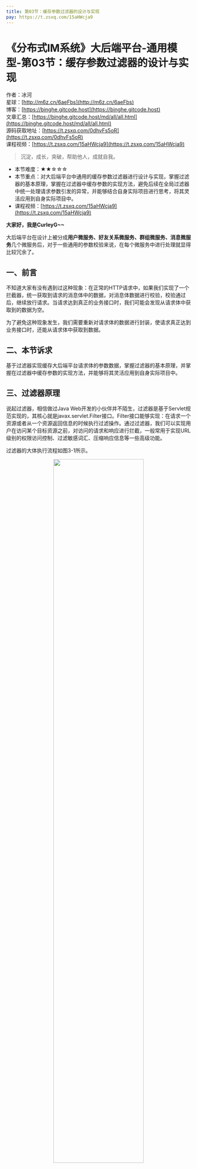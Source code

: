 ```yaml
---
title: 第03节：缓存参数过滤器的设计与实现
pay: https://t.zsxq.com/15aHWcja9
---
```


# 《分布式IM系统》大后端平台-通用模型-第03节：缓存参数过滤器的设计与实现

作者：冰河
<br/>星球：[http://m6z.cn/6aeFbs](http://m6z.cn/6aeFbs)
<br/>博客：[https://binghe.gitcode.host](https://binghe.gitcode.host)
<br/>文章汇总：[https://binghe.gitcode.host/md/all/all.html](https://binghe.gitcode.host/md/all/all.html)
<br/>源码获取地址：[https://t.zsxq.com/0dhvFs5oR](https://t.zsxq.com/0dhvFs5oR)
<br/>课程视频：[https://t.zsxq.com/15aHWcja9](https://t.zsxq.com/15aHWcja9)

> 沉淀，成长，突破，帮助他人，成就自我。

* 本节难度：★★☆☆☆
* 本节重点：对大后端平台中通用的缓存参数过滤器进行设计与实现，掌握过滤器的基本原理，掌握在过滤器中缓存参数的实现方法，避免后续在全局过滤器中统一处理请求参数引发的异常，并能够结合自身实际项目进行思考，将其灵活应用到自身实际项目中。
* 课程视频：[https://t.zsxq.com/15aHWcja9](https://t.zsxq.com/15aHWcja9)

**大家好，我是CurleyG~~**

大后端平台在设计上被分成**用户微服务、好友关系微服务、群组微服务、消息微服务**几个微服务后，对于一些通用的参数校验来说，在每个微服务中进行处理就显得比较冗余了。

## 一、前言

不知道大家有没有遇到过这种现象：在正常的HTTP请求中，如果我们实现了一个拦截器，统一获取到请求的消息体中的数据，对消息体数据进行校验，校验通过后，继续放行请求。当请求达到真正的业务接口时，我们可能会发现从请求体中获取到的数据为空。

为了避免这种现象发生，我们需要重新对请求体的数据进行封装，使请求真正达到业务接口时，还能从请求体中获取到数据。

## 二、本节诉求

基于过滤器实现缓存大后端平台请求体的参数数据，掌握过滤器的基本原理，并掌握在过滤器中缓存参数的实现方法，并能够将其灵活应用到自身实际项目中。

## 三、过滤器原理

说起过滤器，相信做过Java Web开发的小伙伴并不陌生，过滤器是基于Servlet规范实现的，其核心就是javax.servlet.Filter接口。Filter接口能够实现：在请求一个资源或者从一个资源返回信息的时候执行过滤操作。通过过滤器，我们可以实现用户在访问某个目标资源之前，对访问的请求和响应进行拦截，一般常用于实现URL级别的权限访问控制、过滤敏感词汇、压缩响应信息等一些高级功能。

过滤器的大体执行流程如图3-1所示。

<div align="center">
    <img src="https://binghe.gitcode.host/images/project/im/2023-12-29-001.png?raw=true" width="70%">
    <br/>
</div>

客户端访问目标资源时，会先执行过滤器中放行请求前的逻辑，随后执行放行请求的逻辑，接下来，访问目标资源。当资源访问完成后，还会回到过滤器中执行放行后的逻辑，最终返回给客户端。

如果在项目中实现并配置了多个过滤器，多个过滤器之间可以形成一个过滤器链，如图3-2所示。

## 查看完整文章

加入[冰河技术](http://m6z.cn/6aeFbs)知识星球，解锁完整技术文章与完整代码
